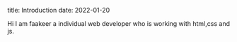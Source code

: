 title: Introduction
date: 2022-01-20



Hi I am faakeer a individual web developer who is working with html,css and js.
